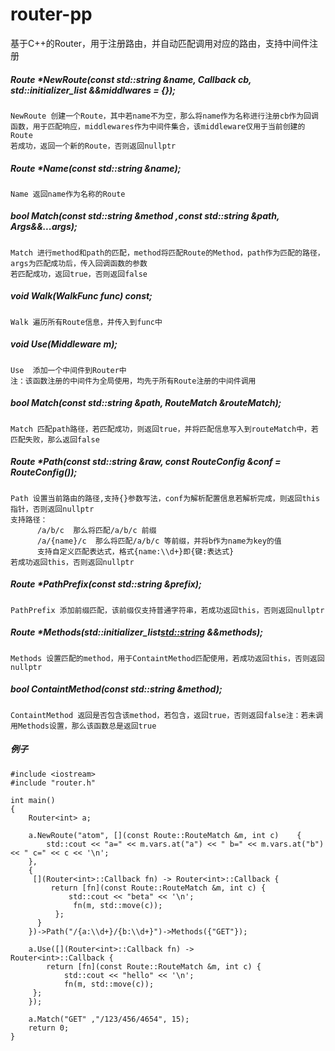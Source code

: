 # router-pp
基于C++的Router，用于注册路由，并自动匹配调用对应的路由，支持中间件注册

##### Route *NewRoute(const std::string &name, Callback cb, std::initializer_list<Middleware> &&middlwares = {});
    NewRoute 创建一个Route，其中若name不为空，那么将name作为名称进行注册cb作为回调函数，用于匹配响应，middlewares作为中间件集合，该middleware仅用于当前创建的Route
    若成功，返回一个新的Route，否则返回nullptr
    
##### Route *Name(const std::string &name);
    Name 返回name作为名称的Route
    
##### bool  Match(const std::string &method ,const std::string &path, Args&&...args);
    Match 进行method和path的匹配，method将匹配Route的Method，path作为匹配的路径，args为匹配成功后，传入回调函数的参数
    若匹配成功，返回true，否则返回false

##### void  Walk(WalkFunc func) const;
    Walk 遍历所有Route信息，并传入到func中

##### void  Use(Middleware m);
    Use  添加一个中间件到Router中
    注：该函数注册的中间件为全局使用，均先于所有Route注册的中间件调用

##### bool Match(const std::string &path, RouteMatch &routeMatch);
    Match 匹配path路径，若匹配成功，则返回true，并将匹配信息写入到routeMatch中，若匹配失败，那么返回false


##### Route *Path(const std::string &raw, const RouteConfig &conf = RouteConfig());
    Path 设置当前路由的路径,支持{}参数写法，conf为解析配置信息若解析完成，则返回this指针，否则返回nullptr  
    支持路径：  
          /a/b/c  那么将匹配/a/b/c 前缀  
          /a/{name}/c  那么将匹配/a/b/c 等前缀，并将b作为name为key的值  
          支持自定义匹配表达式，格式{name:\\d+}即{键:表达式}  
    若成功返回this，否则返回nullptr


##### Route *PathPrefix(const std::string &prefix);
    PathPrefix 添加前缀匹配，该前缀仅支持普通字符串，若成功返回this，否则返回nullptr

##### Route *Methods(std::initializer_list<std::string> &&methods);
    Methods 设置匹配的method，用于ContaintMethod匹配使用，若成功返回this，否则返回nullptr

##### bool ContaintMethod(const std::string &method);
    ContaintMethod 返回是否包含该method，若包含，返回true，否则返回false注：若未调用Methods设置，那么该函数总是返回true

##### 例子
    #include <iostream>
    #include "router.h"

    int main()
    {
        Router<int> a;

        a.NewRoute("atom", [](const Route::RouteMatch &m, int c)    {
            std::cout << "a=" << m.vars.at("a") << " b=" << m.vars.at("b") << " c=" << c << '\n';
        }, 
        {
         [](Router<int>::Callback fn) -> Router<int>::Callback {
             return [fn](const Route::RouteMatch &m, int c) {
                 std::cout << "beta" << '\n';
                  fn(m, std::move(c));
              };
          }
        })->Path("/{a:\\d+}/{b:\\d+}")->Methods({"GET"});

        a.Use([](Router<int>::Callback fn) ->           Router<int>::Callback {
            return [fn](const Route::RouteMatch &m, int c) {
                std::cout << "hello" << '\n';
                fn(m, std::move(c));
         };
        });

        a.Match("GET" ,"/123/456/4654", 15);
        return 0;
    }
